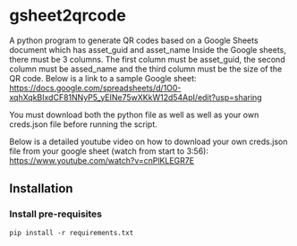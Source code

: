 # gsheet2qrcode
A python program to generate QR codes based on a Google Sheets document which has asset_guid and asset_name
Inside the Google sheets, there must be 3 columns. The first column must be asset_guid, the second column must be assed_name and the third column must be the size of the QR code. Below is a link to a sample Google sheet:
https://docs.google.com/spreadsheets/d/1O0-xqhXqkBIxdCF81NNyP5_yEINe75wXKkW12d54ApI/edit?usp=sharing

You must download both the python file as well as well as your own creds.json file before running the script. 

Below is a detailed youtube video on how to download your own creds.json file from your google sheet (watch from start to 3:56):
https://www.youtube.com/watch?v=cnPlKLEGR7E

## Installation

### Install pre-requisites

`pip install -r requirements.txt`


